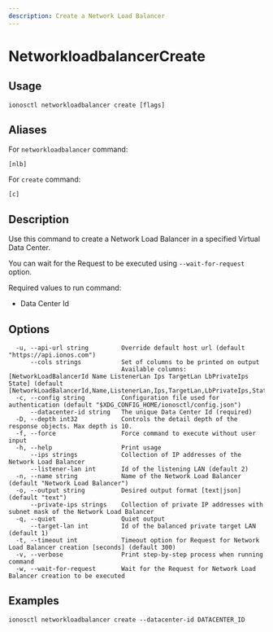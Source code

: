 ```yaml
---
description: Create a Network Load Balancer
---
```


# NetworkloadbalancerCreate

## Usage

```text
ionosctl networkloadbalancer create [flags]
```

## Aliases

For `networkloadbalancer` command:

```text
[nlb]
```

For `create` command:

```text
[c]
```

## Description

Use this command to create a Network Load Balancer in a specified Virtual Data Center.

You can wait for the Request to be executed using `--wait-for-request` option.

Required values to run command:

* Data Center Id

## Options

```text
  -u, --api-url string         Override default host url (default "https://api.ionos.com")
      --cols strings           Set of columns to be printed on output 
                               Available columns: [NetworkLoadBalancerId Name ListenerLan Ips TargetLan LbPrivateIps State] (default [NetworkLoadBalancerId,Name,ListenerLan,Ips,TargetLan,LbPrivateIps,State])
  -c, --config string          Configuration file used for authentication (default "$XDG_CONFIG_HOME/ionosctl/config.json")
      --datacenter-id string   The unique Data Center Id (required)
  -D, --depth int32            Controls the detail depth of the response objects. Max depth is 10.
  -f, --force                  Force command to execute without user input
  -h, --help                   Print usage
      --ips strings            Collection of IP addresses of the Network Load Balancer
      --listener-lan int       Id of the listening LAN (default 2)
  -n, --name string            Name of the Network Load Balancer (default "Network Load Balancer")
  -o, --output string          Desired output format [text|json] (default "text")
      --private-ips strings    Collection of private IP addresses with subnet mask of the Network Load Balancer
  -q, --quiet                  Quiet output
      --target-lan int         Id of the balanced private target LAN (default 1)
  -t, --timeout int            Timeout option for Request for Network Load Balancer creation [seconds] (default 300)
  -v, --verbose                Print step-by-step process when running command
  -w, --wait-for-request       Wait for the Request for Network Load Balancer creation to be executed
```

## Examples

```text
ionosctl networkloadbalancer create --datacenter-id DATACENTER_ID
```

